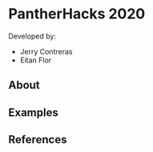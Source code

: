 # PantherHacks 2020

Developed by: 
- Jerry Contreras
- Eitan Flor

## About

## Examples

## References


